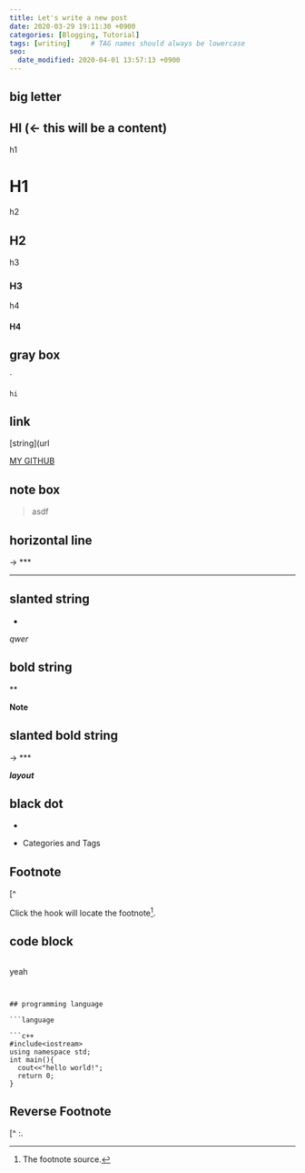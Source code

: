 ```yaml
---
title: Let's write a new post
date: 2020-03-29 19:11:30 +0900
categories: [Blogging, Tutorial]
tags: [writing]     # TAG names should always be lowercase
seo:
  date_modified: 2020-04-01 13:57:13 +0900
---
```


## big letter

##

## HI (<- this will be a content)


h1

# H1


h2

<h2 data-toc-skip>H2</h2>


h3

<h3 data-toc-skip>H3</h3>


h4

#### H4


## gray box

`

`hi`  


## link

[string](url

[MY GITHUB](https://github.com/rlapo213/)


## note box

>

>asdf


## horizontal line

-> ***

***


## slanted string

*

*qwer*


## bold string

**

**Note**


## slanted bold string

->  ***

***layout***


## black dot

-

- Categories and Tags


## Footnote

[^

Click the hook will locate the footnote[^footnote].


## code block

```

```
yeah
```


## programming language

```language

```c++
#include<iostream>
using namespace std;
int main(){
  cout<<"hello world!";
  return 0;
}
```


## Reverse Footnote

[^ :.

[^footnote]: The footnote source.

